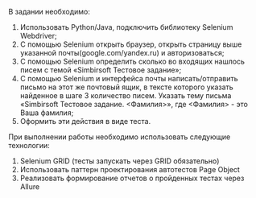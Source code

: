 В задании необходимо:
1) Использовать Python/Java, подключить библиотеку Selenium Webdriver;
2) С помощью Selenium открыть браузер, открыть страницу выше указанной
почты(google.com/yandex.ru) и авторизоваться;
3) С помощью Selenium определить сколько во входящих нашлось писем с
темой «Simbirsoft Тестовое задание»;
4) С помощью Selenium и интерфейса почты написать/отправить письмо на
этот же почтовый ящик, в тексте которого указать найденное в шаге 3
количество писем. Указать тему письма «Simbirsoft Тестовое задание.
<Фамилия>», где <Фамилия> - это Ваша фамилия;
5) Оформить эти действия в виде теста.

При выполнении работы необходимо использовать следующие технологии:
1) Selenium GRID (тесты запускать через GRID обязательно)
2) Использовать паттерн проектирования автотестов Page Object
3) Реализовать формирование отчетов о пройденных тестах через Allure


